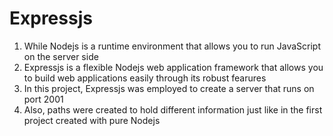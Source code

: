 # Expressjs

1. While Nodejs is a runtime environment that allows you to run JavaScript on the server side
2. Expressjs is a flexible Nodejs web application framework that allows you to build web applications easily through its robust fearures
3. In this project, Expressjs was employed to create a server that runs on port 2001
4. Also, paths were created to hold different information just like in the first project created with pure Nodejs
